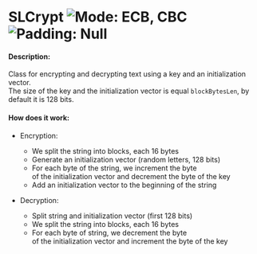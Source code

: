 # SLCrypt ![Mode: ECB, CBC](https://img.shields.io/badge/Mode-ECB%2C%20CBC-red) ![Padding: Null](https://img.shields.io/badge/Padding-Null-blue)
#### Description:
Class for encrypting and decrypting text using a key and an initialization vector.\
The size of the key and the initialization vector is equal `blockBytesLen`, by default it is 128 bits.
#### How does it work:
* Encryption:
  * We split the string into blocks, each 16 bytes
  * Generate an initialization vector (random letters, 128 bits)
  * For each byte of the string, we increment the byte\
    of the initialization vector and decrement the byte of the key
  * Add an initialization vector to the beginning of the string

* Decryption:
  * Split string and initialization vector (first 128 bits)
  * We split the string into blocks, each 16 bytes
  * For each byte of string, we decrement the byte\
    of the initialization vector and increment the byte of the key
  

